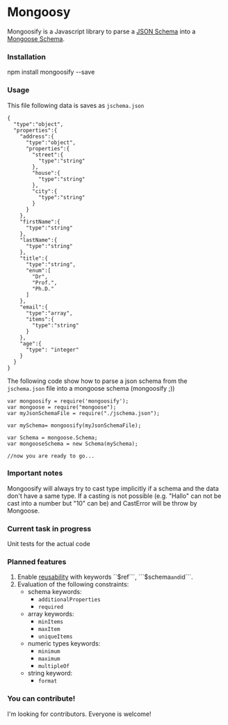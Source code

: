 # Mongoosy #

Mongoosify is a Javascript library to parse a [JSON Schema](http://www.json-schema.org) into a [Mongoose Schema](http://spacetelescope.github.io/understanding-json-schema/reference/index.html).

### Installation ###

npm install mongoosify --save

### Usage ###

This file following data is saves as ```jschema.json```

```
{
  "type":"object",
  "properties":{
    "address":{
      "type":"object",
      "properties":{
        "street":{
          "type":"string"
        },
        "house":{
          "type":"string"
        },
        "city":{
          "type":"string"
        }
      }
    },
    "firstName":{
      "type":"string"
    },
    "lastName":{
      "type":"string"
    },
    "title":{
      "type":"string",
      "enum":[
        "Dr",
        "Prof.",
        "Ph.D."
      ]
    },
    "email":{
      "type":"array",
      "items":{
        "type":"string"
      }
    },
    "age":{
      "type": "integer"
    }
  }
}

```

The following code show how to parse a json schema from the ```jschema.json``` file into a mongoose schema (mongoosify ;))

```
var mongoosify = require('mongoosify');
var mongoose = require("mongoose");
var myJsonSchemaFile = require("./jschema.json");

var mySchema= mongoosify(myJsonSchemaFile);

var Schema = mongoose.Schema;
var mongooseSchema = new Schema(mySchema);

//now you are ready to go...
```

### Important notes ###

Mongoosify will always try to cast type implicitly if a schema and the data don't have a same type. If a casting is not possible (e.g. "Hallo" can not be cast into a number but "10" can be) and CastError will be throw by Mongoose.


### Current task in progress ###

Unit tests for the actual code


### Planned features ###

1. Enable  [reusability](http://spacetelescope.github.io/understanding-json-schema/structuring.html#reuse) with keywords ``$ref```, ```$schema``` and ```id```. 
2. Evaluation of the following constraints:
    - schema keywords:
        * ```additionalProperties```
        * ```required```
    - array keywords:
        * ```minItems```
        * ```maxItem```
        * ```uniqueItems```
    - numeric types keywords:
        * ```minimum``` 
        * ```maximum``` 
        * ```multipleOf```
    - string keyword:
        * ```format```

### You can contribute! ###

I'm looking for contributors. Everyone is welcome!